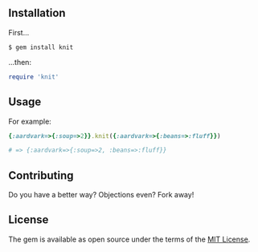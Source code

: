 ## Installation

First...

    $ gem install knit

...then:

```ruby
require 'knit'
```

## Usage

For example:
``` ruby
{:aardvark=>{:soup=>2}}.knit({:aardvark=>{:beans=>:fluff}})

# => {:aardvark=>{:soup=>2, :beans=>:fluff}}
```

## Contributing

Do you have a better way?  Objections even?  Fork away!

## License

The gem is available as open source under the terms of the [MIT License](http://opensource.org/licenses/MIT).
